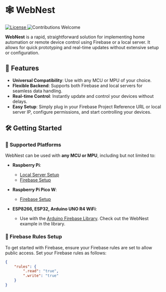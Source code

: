 # 🕸️ WebNest

<a href="https://github.com/Rupakpoddar/WebNestCodeTemplate/blob/main/LICENSE">
    <img src="https://img.shields.io/badge/license-MIT-blue.svg?style=for-the-badge" alt="License">
</a>
<img src="https://img.shields.io/badge/contributions-welcome-brightgreen.svg?style=for-the-badge" alt="Contributions Welcome">

**WebNest** is a rapid, straightforward solution for implementing home automation or remote device control using Firebase or a local server. It allows for quick prototyping and real-time updates without extensive setup or configuration.

## 🚀 Features

- **Universal Compatibility**: Use with any MCU or MPU of your choice.
- **Flexible Backend**: Supports both Firebase and local servers for seamless data handling.
- **Real-time Control**: Instantly update and control your devices without delays.
- **Easy Setup**: Simply plug in your Firebase Project Reference URL or local server IP, configure permissions, and start controlling your devices.

## 🛠️ Getting Started

### 🔗 Supported Platforms

WebNest can be used with **any MCU or MPU**, including but not limited to:

- **Raspberry Pi**:
  - [Local Server Setup](https://github.com/Rupakpoddar/WebNestCodeTemplate/tree/main/RPi/LocalServer)
  - [Firebase Setup](https://github.com/Rupakpoddar/WebNestCodeTemplate/tree/main/RPi/Firebase)
  
- **Raspberry Pi Pico W**:
  - [Firebase Setup](https://github.com/Rupakpoddar/WebNestCodeTemplate/tree/main/RPico/Firebase)

- **ESP8266, ESP32, Arduino UNO R4 WiFi**:
  - Use with the [Arduino Firebase Library](https://github.com/Rupakpoddar/FirebaseArduino). Check out the WebNest example in the library.

### 🔐 Firebase Rules Setup

To get started with Firebase, ensure your Firebase rules are set to allow public access. Set your Firebase rules as follows:

```json
{
    "rules": {
        ".read": "true",
        ".write": "true"
    }
}
